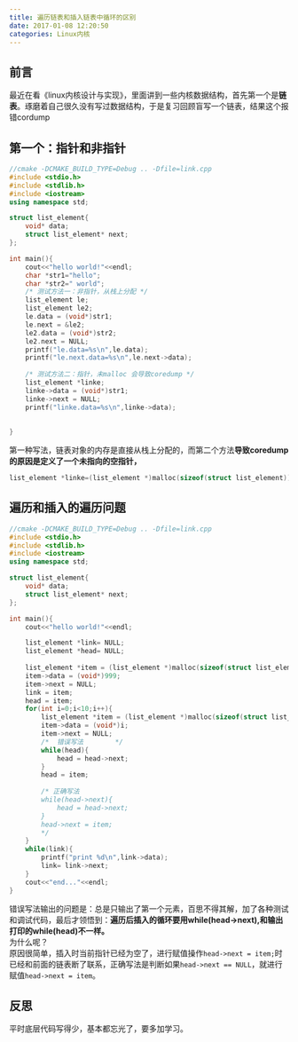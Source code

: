 ```yaml
---
title: 遍历链表和插入链表中循环的区别
date: 2017-01-08 12:20:50
categories: Linux内核
---
```

## 前言
最近在看《linux内核设计与实现》，里面讲到一些内核数据结构，首先第一个是**链表**。琢磨着自己很久没有写过数据结构，于是复习回顾盲写一个链表，结果这个报错cordump

## 第一个：指针和非指针
```cpp
//cmake -DCMAKE_BUILD_TYPE=Debug .. -Dfile=link.cpp
#include <stdio.h>
#include <stdlib.h>
#include <iostream>
using namespace std;

struct list_element{
	void* data;
	struct list_element* next;
};

int main(){
	cout<<"hello world!"<<endl;
	char *str1="hello";
	char *str2=" world";
    /* 测试方法一：非指针，从栈上分配 */
	list_element le;
	list_element le2;
	le.data = (void*)str1;
	le.next = &le2;
	le2.data = (void*)str2;
	le2.next = NULL;
	printf("le.data=%s\n",le.data);
	printf("le.next.data=%s\n",le.next->data);
	
    /* 测试方法二：指针，未malloc 会导致coredump */	
	list_element *linke;
	linke->data = (void*)str1;
	linke->next = NULL;
	printf("linke.data=%s\n",linke->data);
	
	
}
```
第一种写法，链表对象的内存是直接从栈上分配的，而第二个方法**导致coredump的原因是定义了一个未指向的空指针，**
```cpp
list_element *linke=(list_element *)malloc(sizeof(struct list_element));
```


## 遍历和插入的遍历问题
```cpp
//cmake -DCMAKE_BUILD_TYPE=Debug .. -Dfile=link.cpp
#include <stdio.h>
#include <stdlib.h>
#include <iostream>
using namespace std;

struct list_element{
	void* data;
	struct list_element* next;
};

int main(){
	cout<<"hello world!"<<endl;

	list_element *link= NULL;
	list_element *head= NULL;
	
	list_element *item = (list_element *)malloc(sizeof(struct list_element));	
	item->data = (void*)999;
	item->next = NULL;
	link = item;
	head = item;
	for(int i=0;i<10;i++){
		list_element *item = (list_element *)malloc(sizeof(struct list_element));	
		item->data = (void*)i;
		item->next = NULL;
		/*  错误写法		*/
		while(head){
			head = head->next;
		}
		head = item;
		
		/* 正确写法
		while(head->next){
			head = head->next;
		}
		head->next = item;
		*/
	}
	while(link){
		printf("print %d\n",link->data);
		link= link->next;
	}
	cout<<"end..."<<endl;
}

```
错误写法输出的问题是：总是只输出了第一个元素，百思不得其解，加了各种测试和调试代码，最后才领悟到：**遍历后插入的循环要用while(head->next),和输出打印的while(head)不一样。**  
为什么呢？  
原因很简单，插入时当前指针已经为空了，进行赋值操作`head->next = item;`时已经和前面的链表断了联系，正确写法是判断如果`head->next == NULL`，就进行赋值`head->next = item`。

## 反思
平时底层代码写得少，基本都忘光了，要多加学习。


